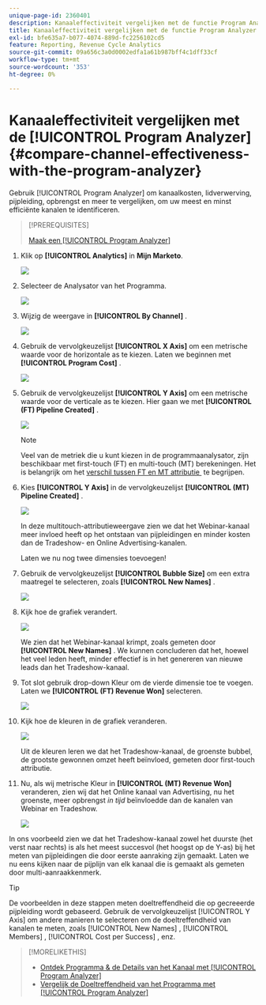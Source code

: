 ```yaml
---
unique-page-id: 2360401
description: Kanaaleffectiviteit vergelijken met de functie Program Analyzer - Marketo Docs - Productdocumentatie
title: Kanaaleffectiviteit vergelijken met de functie Program Analyzer
exl-id: bfe635a7-b077-4074-889d-fc2256102cd5
feature: Reporting, Revenue Cycle Analytics
source-git-commit: 09a656c3a0d0002edfa1a61b987bff4c1dff33cf
workflow-type: tm+mt
source-wordcount: '353'
ht-degree: 0%

---
```


# Kanaaleffectiviteit vergelijken met de [!UICONTROL Program Analyzer] {#compare-channel-effectiveness-with-the-program-analyzer}

Gebruik [!UICONTROL Program Analyzer] om kanaalkosten, lidverwerving, pijpleiding, opbrengst en meer te vergelijken, om uw meest en minst efficiënte kanalen te identificeren.

>[!PREREQUISITES]
>
>[&#x200B; Maak een [!UICONTROL Program Analyzer]](/help/marketo/product-docs/reporting/revenue-cycle-analytics/program-analytics/create-a-program-analyzer.md)

1. Klik op **[!UICONTROL Analytics]** in **Mijn Marketo**.

   ![](assets/image2014-9-17-18-3a36-3a13.png)

1. Selecteer de Analysator van het Programma.

   ![](assets/image2014-9-17-18-3a36-3a40.png)

1. Wijzig de weergave in **[!UICONTROL By Channel]** .

   ![](assets/image2014-9-17-18-3a36-3a59.png)

1. Gebruik de vervolgkeuzelijst **[!UICONTROL X Axis]** om een metrische waarde voor de horizontale as te kiezen. Laten we beginnen met **[!UICONTROL Program Cost]** .

   ![](assets/image2014-9-17-18-3a37-3a7.png)

1. Gebruik de vervolgkeuzelijst **[!UICONTROL Y Axis]** om een metrische waarde voor de verticale as te kiezen. Hier gaan we met **[!UICONTROL (FT) Pipeline Created]** .

   ![](assets/image2014-9-17-18-3a37-3a50.png)

   >[!NOTE]
   >
   >Veel van de metriek die u kunt kiezen in de programmaanalysator, zijn beschikbaar met first-touch (FT) en multi-touch (MT) berekeningen. Het is belangrijk om het [&#x200B; verschil tussen FT en MT attributie &#x200B;](/help/marketo/product-docs/reporting/revenue-cycle-analytics/revenue-tools/attribution/understanding-attribution.md) te begrijpen.

1. Kies **[!UICONTROL Y Axis]** in de vervolgkeuzelijst **[!UICONTROL (MT) Pipeline Created]** .

   ![](assets/image2014-9-17-18-3a39-3a5.png)

   In deze multitouch-attributieweergave zien we dat het Webinar-kanaal meer invloed heeft op het ontstaan van pijpleidingen en minder kosten dan de Tradeshow- en Online Advertising-kanalen.

   Laten we nu nog twee dimensies toevoegen!

1. Gebruik de vervolgkeuzelijst **[!UICONTROL Bubble Size]** om een extra maatregel te selecteren, zoals **[!UICONTROL New Names]** .

   ![](assets/image2014-9-17-18-3a39-3a36.png)

1. Kijk hoe de grafiek verandert.

   ![](assets/image2014-9-17-18-3a39-3a55.png)

   We zien dat het Webinar-kanaal krimpt, zoals gemeten door **[!UICONTROL New Names]** . We kunnen concluderen dat het, hoewel het veel leden heeft, minder effectief is in het genereren van nieuwe leads dan het Tradeshow-kanaal.

1. Tot slot gebruik drop-down Kleur om de vierde dimensie toe te voegen. Laten we **[!UICONTROL (FT) Revenue Won]** selecteren.

   ![](assets/image2014-9-17-18-3a41-3a7.png)

1. Kijk hoe de kleuren in de grafiek veranderen.

   ![](assets/image2014-9-17-18-3a41-3a19.png)

   Uit de kleuren leren we dat het Tradeshow-kanaal, de groenste bubbel, de grootste gewonnen omzet heeft beïnvloed, gemeten door first-touch attributie.

1. Nu, als wij metrische Kleur in **[!UICONTROL (MT) Revenue Won]** veranderen, zien wij dat het Online kanaal van Advertising, nu het groenste, meer opbrengst _in tijd_ beïnvloedde dan de kanalen van Webinar en Tradeshow.

   ![](assets/image2014-9-17-18-3a41-3a40.png)

In ons voorbeeld zien we dat het Tradeshow-kanaal zowel het duurste (het verst naar rechts) is als het meest succesvol (het hoogst op de Y-as) bij het meten van pijpleidingen die door eerste aanraking zijn gemaakt. Laten we nu eens kijken naar de pijplijn van elk kanaal die is gemaakt als gemeten door multi-aanraakkenmerk.

>[!TIP]
>
>De voorbeelden in deze stappen meten doeltreffendheid die op gecreeerde pijpleiding wordt gebaseerd. Gebruik de vervolgkeuzelijst [!UICONTROL Y Axis] om andere manieren te selecteren om de doeltreffendheid van kanalen te meten, zoals [!UICONTROL New Names] , [!UICONTROL Members] , [!UICONTROL Cost per Success] , enz.

>[!MORELIKETHIS]
>
>* [&#x200B; Ontdek Programma &amp; de Details van het Kanaal met [!UICONTROL Program Analyzer]](/help/marketo/product-docs/reporting/revenue-cycle-analytics/program-analytics/explore-program-and-channel-details-with-the-program-analyzer.md)
>* [&#x200B; Vergelijk de Doeltreffendheid van het Programma met [!UICONTROL Program Analyzer]](/help/marketo/product-docs/reporting/revenue-cycle-analytics/program-analytics/compare-program-effectiveness-with-the-program-analyzer.md)
